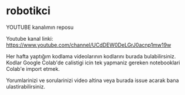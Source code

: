 # robotikci

YOUTUBE kanalımın reposu 

Youtube kanal linki: https://www.youtube.com/channel/UCdDEW0DeLGrJ0acnp1mw19w

Her hafta yaptığım kodlama videolarının kodlarını burada bulabilirsiniz. Kodlar Google Colab'de calistigi icin tek yapmaniz gereken notebooklari Colab'e import etmek. 

Yorumlarinizi ve sorularinizi video altina veya burada issue acarak bana ulastirabilirsiniz.

